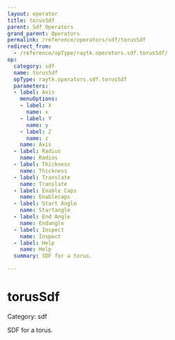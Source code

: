 ```yaml
---
layout: operator
title: torusSdf
parent: Sdf Operators
grand_parent: Operators
permalink: /reference/operators/sdf/torusSdf
redirect_from:
  - /reference/opType/raytk.operators.sdf.torusSdf/
op:
  category: sdf
  name: torusSdf
  opType: raytk.operators.sdf.torusSdf
  parameters:
  - label: Axis
    menuOptions:
    - label: X
      name: x
    - label: Y
      name: y
    - label: Z
      name: z
    name: Axis
  - label: Radius
    name: Radius
  - label: Thickness
    name: Thickness
  - label: Translate
    name: Translate
  - label: Enable Caps
    name: Enablecaps
  - label: Start Angle
    name: Startangle
  - label: End Angle
    name: Endangle
  - label: Inspect
    name: Inspect
  - label: Help
    name: Help
  summary: SDF for a torus.

---
```


# torusSdf

Category: sdf



SDF for a torus.